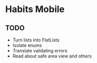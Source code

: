 # Habits Mobile

## TODO

- Turn lists into FlatLists
- Isolate enums
- Translate validating errors
- Read about safe area view and others
